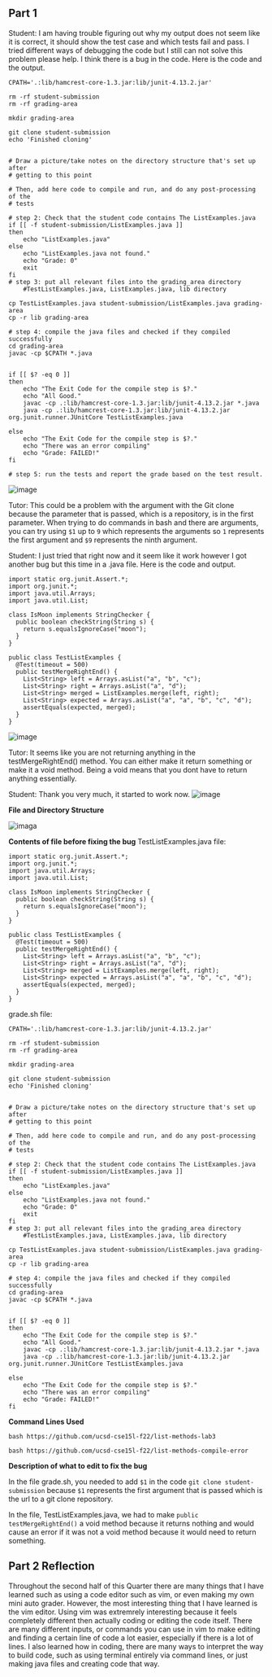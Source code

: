 ## Part 1

Student: I am having trouble figuring out why my output does not seem like it is correct, it should show the test case and which tests fail and pass. I tried different ways of debugging the code but I still can not solve this problem please help. I think there is a bug in the code. Here is the code and the output. 

```
CPATH='.:lib/hamcrest-core-1.3.jar:lib/junit-4.13.2.jar'

rm -rf student-submission
rm -rf grading-area

mkdir grading-area

git clone student-submission
echo 'Finished cloning'


# Draw a picture/take notes on the directory structure that's set up after
# getting to this point

# Then, add here code to compile and run, and do any post-processing of the
# tests

# step 2: Check that the student code contains The ListExamples.java
if [[ -f student-submission/ListExamples.java ]]
then
    echo "ListExamples.java"
else 
    echo "ListExamples.java not found."
    echo "Grade: 0"
    exit
fi
# step 3: put all relevant files into the grading_area directory
    #TestListExamples.java, ListExamples.java, lib directory 

cp TestListExamples.java student-submission/ListExamples.java grading-area
cp -r lib grading-area

# step 4: compile the java files and checked if they compiled successfully
cd grading-area
javac -cp $CPATH *.java


if [[ $? -eq 0 ]] 
then
    echo "The Exit Code for the compile step is $?."
    echo "All Good."
    javac -cp .:lib/hamcrest-core-1.3.jar:lib/junit-4.13.2.jar *.java 
    java -cp .:lib/hamcrest-core-1.3.jar:lib/junit-4.13.2.jar org.junit.runner.JUnitCore TestListExamples.java 

else
    echo "The Exit Code for the compile step is $?."
    echo "There was an error compiling"
    echo "Grade: FAILED!"
fi

# step 5: run the tests and report the grade based on the test result.
```
![image](Lab5-error.png)

Tutor: This could be a problem with the argument with the Git clone because the parameter that is passed, which is a repository, is in the first parameter. When trying to do commands in bash and there are arguments, you can try using `$1` up to `9` which represents the arguments so `1` represents the first argument and `$9` represents the ninth argument.

Student: I just tried that right now and it seem like it work however I got another bug but this time in a .java file. Here is the code and output.

```
import static org.junit.Assert.*;
import org.junit.*;
import java.util.Arrays;
import java.util.List;

class IsMoon implements StringChecker {
  public boolean checkString(String s) {
    return s.equalsIgnoreCase("moon");
  }
}

public class TestListExamples {
  @Test(timeout = 500)
  public testMergeRightEnd() {
    List<String> left = Arrays.asList("a", "b", "c");
    List<String> right = Arrays.asList("a", "d");
    List<String> merged = ListExamples.merge(left, right);
    List<String> expected = Arrays.asList("a", "a", "b", "c", "d");
    assertEquals(expected, merged);
  }
}
```
![image](Lab5-error2.png)

Tutor: It seems like you are not returning anything in the testMergeRightEnd() method. You can either make it return something or make it a void method. Being a void means that you dont have to return anything essentially.

Student: Thank you very much, it started to work now.
![image](Lab5-correct.png)

**File and Directory Structure**

![imaga](Lab5-structure.png)

**Contents of file before fixing the bug**
TestListExamples.java file: 
```
import static org.junit.Assert.*;
import org.junit.*;
import java.util.Arrays;
import java.util.List;

class IsMoon implements StringChecker {
  public boolean checkString(String s) {
    return s.equalsIgnoreCase("moon");
  }
}

public class TestListExamples {
  @Test(timeout = 500)
  public testMergeRightEnd() {
    List<String> left = Arrays.asList("a", "b", "c");
    List<String> right = Arrays.asList("a", "d");
    List<String> merged = ListExamples.merge(left, right);
    List<String> expected = Arrays.asList("a", "a", "b", "c", "d");
    assertEquals(expected, merged);
  }
}
```

grade.sh file:
```
CPATH='.:lib/hamcrest-core-1.3.jar:lib/junit-4.13.2.jar'

rm -rf student-submission
rm -rf grading-area

mkdir grading-area

git clone student-submission
echo 'Finished cloning'


# Draw a picture/take notes on the directory structure that's set up after
# getting to this point

# Then, add here code to compile and run, and do any post-processing of the
# tests

# step 2: Check that the student code contains The ListExamples.java
if [[ -f student-submission/ListExamples.java ]]
then
    echo "ListExamples.java"
else 
    echo "ListExamples.java not found."
    echo "Grade: 0"
    exit
fi
# step 3: put all relevant files into the grading_area directory
    #TestListExamples.java, ListExamples.java, lib directory 

cp TestListExamples.java student-submission/ListExamples.java grading-area
cp -r lib grading-area

# step 4: compile the java files and checked if they compiled successfully
cd grading-area
javac -cp $CPATH *.java


if [[ $? -eq 0 ]] 
then
    echo "The Exit Code for the compile step is $?."
    echo "All Good."
    javac -cp .:lib/hamcrest-core-1.3.jar:lib/junit-4.13.2.jar *.java 
    java -cp .:lib/hamcrest-core-1.3.jar:lib/junit-4.13.2.jar org.junit.runner.JUnitCore TestListExamples.java 

else
    echo "The Exit Code for the compile step is $?."
    echo "There was an error compiling"
    echo "Grade: FAILED!"
fi
```

**Command Lines Used**

`bash https://github.com/ucsd-cse15l-f22/list-methods-lab3`

`bash https://github.com/ucsd-cse15l-f22/list-methods-compile-error`

**Description of what to edit to fix the bug**

In the file grade.sh, you needed to add `$1` in the code `git clone student-submission` because `$1` represents the first argument that is passed which is the url to a git clone repository.

In the file, TestListExamples.java, we had to make `public testMergeRightEnd()` a void method because it returns nothing and would cause an error if it was not a void method because it would need to return something.

## Part 2 Reflection

Throughout the second half of this Quarter there are many things that I have learned such as using a code editor such as vim, or even making my own mini auto grader. However, the most interesting thing that I have learned is the vim editor. Using vim was extremrely interesting because it feels completely different then actually coding or editing the code itself. There are many different inputs, or commands you can use in vim to make editing and finding a certain line of code a lot easier, especially if there is a lot of lines. I also learned how in coding, there are many ways to interpret the way to build code, such as using terminal entirely via command lines, or just making java files and creating code that way.



